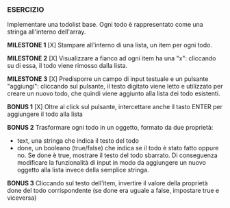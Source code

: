 ### ESERCIZIO
Implementare una todolist base. Ogni todo è rappresentato come una stringa all'interno dell'array.

**MILESTONE 1**
[X] Stampare all'interno di una lista, un item per ogni todo.

**MILESTONE 2**
[X] Visualizzare a fianco ad ogni item ha una "x": cliccando su di essa, il todo viene rimosso dalla lista.

**MILESTONE 3**
[X] Predisporre un campo di input testuale e un pulsante "aggiungi": cliccando sul pulsante, il testo digitato viene letto e utilizzato per creare un nuovo todo, che quindi viene aggiunto alla lista dei todo esistenti.

**BONUS 1**
[X] Oltre al click sul pulsante, intercettare anche il tasto ENTER per aggiungere il todo alla lista

**BONUS 2**
Trasformare ogni todo in un oggetto, formato da due proprietà:
- text, una stringa che indica il testo del todo
- done, un booleano (true/false) che indica se il todo è stato fatto oppure no. Se done è true, mostrare il testo del todo sbarrato.
Di conseguenza modificare la funzionalità di input in modo da aggiungere un nuovo oggetto alla lista invece della semplice stringa.

**BONUS 3**
Cliccando sul testo dell'item, invertire il valore della proprietà done del todo corrispondente (se done era uguale a false, impostare true e viceversa)